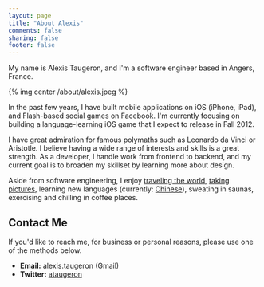 ```yaml
---
layout: page
title: "About Alexis"
comments: false
sharing: false
footer: false
---
```


My name is Alexis Taugeron, and I'm a software engineer based in Angers, France.

{% img center /about/alexis.jpeg %}

In the past few years, I have built mobile applications on iOS (iPhone, iPad), and Flash-based social games on Facebook. I'm currently focusing on building a language-learning iOS game that I expect to release in Fall 2012.

I have great admiration for famous polymaths such as Leonardo da Vinci or Aristotle. I believe having a wide range of interests and skills is a great strength. As a developer, I handle work from frontend to backend, and my current goal is to broaden my skillset by learning more about design.

Aside from software engineering, I enjoy [traveling the world](http://www.couchsurfing.org/people/ataugeron/ "Check out my CouchSurfing profile!"), [taking pictures](http://www.flickr.com/photos/ataugeron "Check out my Flickr gallery!"), learning new languages (currently: [Chinese](http://iknow.jp/users/d1f00bdbe4f3fa23f6c449021a0555a8/ "Check out my study report on iKnow!")), sweating in saunas, exercising and chilling in coffee places.


Contact Me
---

If you'd like to reach me, for business or personal reasons, please use one of the methods below.

* __Email:__ alexis.taugeron (Gmail)
* __Twitter:__ [ataugeron](http://twitter.com/ataugeron/)